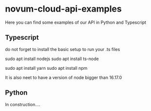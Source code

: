 # novum-cloud-api-examples
Here you can find some examples of our API in Python and Typescript


## Typescript

do not forget to install the basic setup to run your .ts files

sudo apt install nodejs
sudo apt install ts-node

sudo apt install yarn
sudo apt install npm



It is also neet to have a version of node bigger than 16.17.0



## Python

In construction....